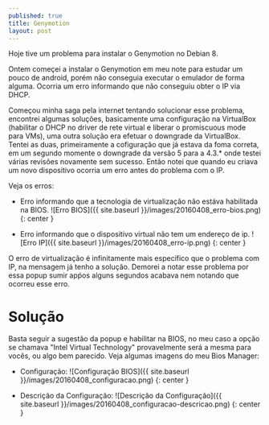 ```yaml
---
published: true
title: Genymotion
layout: post
---
```

Hoje tive um problema para instalar o Genymotion no Debian 8.

Ontem começei a instalar o Genymotion em meu note para estudar um pouco de android, porém não conseguia executar o emulador de forma alguma. Ocorria um erro informando que não conseguiu obter o IP via DHCP.

Começou minha saga pela internet tentando solucionar esse problema, encontrei algumas soluções, basicamente uma configuração na VirtualBox (habilitar o DHCP no driver de rete virtual e liberar o promiscuous mode para VMs), uma outra solução era efetuar o downgrade da VirtualBox. Tentei as duas, primeiramente a cofiguração que já estava da foma correta, em um segundo momente o downgrade da versão 5 para a 4.3.* onde testei várias revisões novamente sem sucesso.
Então notei que quando eu criava um novo dispositivo ocorria um erro antes do problema com o IP.

Veja os erros:

- Erro informando que a tecnologia de virtualização não estáva habilitada na BIOS.
![Erro BIOS]({{ site.baseurl }}/images/20160408_erro-bios.png)
{: center }

- Erro informando que o dispositivo virtual não tem um endereço de ip.
![Erro IP]({{ site.baseurl }}/images/20160408_erro-ip.png)
{: center }

O erro de virtualização é infinitamente mais específico que o problema com IP, na mensagem já tenho a solução. Demorei a notar esse problema por essa popup sumir apṕos alguns segundos acabava nem notando que ocorreu esse erro.


# Solução

Basta seguir a sugestão da popup e habilitar na BIOS, no meu caso a opção se chamava "Intel Virtual Technology" provavelmente será a mesma para vocês, ou algo bem parecido. Veja algumas imagens do meu Bios Manager:

- Configuração:
![Configuração BIOS]({{ site.baseurl }}/images/20160408_configuracao.png)
{: center }

- Descrição da Configuração:
![Descrição da Configuração]({{ site.baseurl }}/images/20160408_configuracao-descricao.png)
{: center }